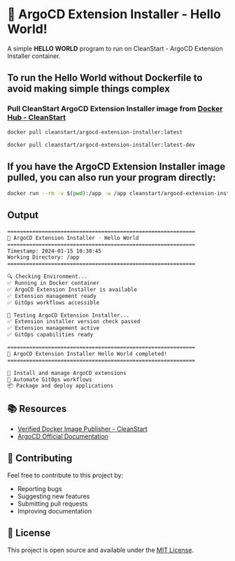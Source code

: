 # 🚀 ArgoCD Extension Installer - Hello World!

A simple **HELLO WORLD** program to run on CleanStart - ArgoCD Extension Installer container.

## To run the Hello World without Dockerfile to avoid making simple things complex

### Pull CleanStart ArgoCD Extension Installer image from [Docker Hub - CleanStart](https://hub.docker.com/u/cleanstart)
```bash
docker pull cleanstart/argocd-extension-installer:latest
```
```bash
docker pull cleanstart/argocd-extension-installer:latest-dev
```

## If you have the ArgoCD Extension Installer image pulled, you can also run your program directly:
```bash
docker run --rm -v $(pwd):/app -w /app cleanstart/argocd-extension-installer:latest python3 hello_world.py
```
## Output 
```bash
============================================================
🚀 ArgoCD Extension Installer - Hello World
============================================================
Timestamp: 2024-01-15 10:30:45
Working Directory: /app
============================================================

🔍 Checking Environment...
✅ Running in Docker container
✅ ArgoCD Extension Installer is available
✅ Extension management ready
✅ GitOps workflows accessible

🧪 Testing ArgoCD Extension Installer...
✅ Extension installer version check passed
✅ Extension management active
✅ GitOps capabilities ready

============================================================
🎉 ArgoCD Extension Installer Hello World completed!
============================================================

🔧 Install and manage ArgoCD extensions
🚀 Automate GitOps workflows
📦 Package and deploy applications
```

## 📚 Resources

- [Verified Docker Image Publisher - CleanStart](https://cleanstart.com/)
- [ArgoCD Official Documentation](https://argo-cd.readthedocs.io/)

## 🤝 Contributing

Feel free to contribute to this project by:
- Reporting bugs
- Suggesting new features
- Submitting pull requests
- Improving documentation

## 📄 License
This project is open source and available under the [MIT License](LICENSE).
